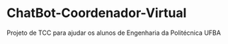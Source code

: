 # ChatBot-Coordenador-Virtual
Projeto de TCC para ajudar os alunos de Engenharia da Politécnica UFBA
